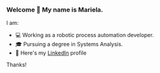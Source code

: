 ### Welcome 👋 My name is Mariela.

I am:
- 💻 Working as a robotic process automation developer.
- 🎓 Pursuing a degree in Systems Analysis.
- 📃 Here's my [LinkedIn](https://www.linkedin.com/in/mariela-belén-rascón-61632b20b/) profile

Thanks!
